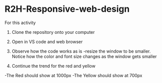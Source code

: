 # R2H-Responsive-web-design
For this activity 
1. Clone the repository onto your computer
2. Open in VS code and web browser
3. Observe how the code works as is
-resize the window to be smaller. Notice how the color and font size changes as the window gets smaller

4. Continue the trend for the red and yellow

-The Red should show at 1000px
-The Yellow should show at 700px

